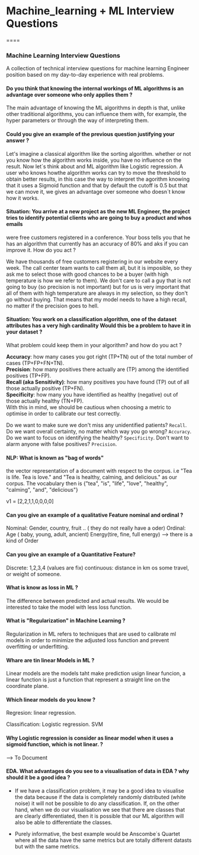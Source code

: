 # Machine_learning + ML Interview Questions
====

### Machine Learning Interview Questions
A collection of technical interview questions for machine learning Engineer position based on my day-to-day experience with real problems.


#### Do you think that knowing the internal workings of ML algorithms is an advantage over someone who only applies them ?

The main advantage of knowing the ML algorithms in depth is that, unlike other traditional algorithms, you can influence them with, for example,
the hyper parameters or through the way of interpreting them.

#### Could you give an example of the previous question justifying your answer ?

Let's imagine a classical algorithm like the sorting algorithm. whether or not you know how the algorithm works inside, 
you have no influence on the result. Now let´s think about and ML algorithm like Logistic regression. A user who knows howthe algorithm works
can try to move the threshold to obtain better results, in this case the way to interpret the agorithm knowing that it uses a Sigmoid function and that by
default the cutoff is 0.5 but that we can move it, we gives an advantage over someone who doesn´t know how it works.

#### **Situation:** You arrive at a new project as the new ML Engineer, the project tries to identify potential clients who are going to buy a product and whos emails
were free customers registered in a conference. Your boss tells you that he has an algorithm that currently has an accuracy of 80% and aks if you can improve it. How do you act ?

We have thousands of free customers registering in our website every week. 
The call center team wants to call them all, but it is imposible, so they ask me to select those with good chances to be a buyer (with high temperature is how we refer to them). 
We don't care to call a guy that is not going to buy (so precision is not important) but for us is very important that all of them with high temperature are always in my selection, 
so they don't go without buying. That means that my model needs to have a high recall, no matter if the precision goes to hell.

#### **Situation:** You work on a classification algorithm, one of the dataset attributes has a very high cardinality Would this be a problem to have it in your dataset ?
What problem could keep them in your algorithm? and how do you act ?	

**Accuracy**: how many cases you got right (TP+TN) out of the total number of cases (TP+FP+FN+TN).  
**Precision**: how many positives there actually are (TP) among the identified positives (TP+FP).  
**Recall (aka Sensitivity)**: how many positives you have found (TP) out of all those actually positive (TP+FN).  
**Specificity**: how many you have identified as healthy (negative) out of those actually healthy (TN+FP).  
With this in mind, we should be cautious when choosing a metric to optimise in order to calibrate our test correctly.  


Do we want to make sure we don't miss any unidentified patients? `Recall`.
Do we want overall certainty, no matter which way you go wrong? `Accuracy`.
Do we want to focus on identifying the healthy? `Specificity`.
Don't want to alarm anyone with false positives? `Precision`.

#### NLP: What is known as "bag of words"
the vector representation of a document with respect to the corpus.
i.e  "Tea is life. Tea is love." and "Tea is healthy, calming, and delicious." as our corpus. 
The vocabulary then is {"tea", "is", "life", "love", "healthy", "calming", "and", "delicious"}

v1 = [2,2,1,1,0,0,0,0]


#### Can you give an example of a qualitative Feature nominal and ordinal ?


 Nominal:  Gender, country, fruit .. ( they do not really have a oder)
 Ordinal:  Age ( baby, young, adult, ancient)
           Energy(tire, fine, full energy) --> there is a kind of Order 
 
#### Can you give an example of a Quantitative Feature? 
  Discrete: 1,2,3,4 (values are fix)
  continuous: distance in km os some travel, or weight of someone.


#### What is know as loss in ML ? 
The difference between predicted and actual results. We would be interested to take the model with less loss function.

#### What is "Regularization" in Machine Learning ?

Regularization in ML refers to techniques that are used to calibrate ml models in order to minimize the adjusted loss function and prevent overfitting or underfitting.


#### Whare are tin linear Models in ML ?

Linear models are the models taht make prediction usign  linear funcion, a linear function is just a function that represent a straight line on the coordinate plane.

#### Which linear models do you know ?

Regresion:
   linear regression.
  
Classification:
    Logistic regression.
	SVM

#### Why Logistic regression is consider as linear model when it uses a sigmoid function, which is not linear. ? 

 --> To Document


#### EDA. What advantages do you see to a visualisation of data in EDA ? why should it be a good idea ? 

 - If we have a classification problem, it may be a good idea to visualise the data because if the data is completely randomly distributed (white noise) it will not be possible to do any classification. If, on the other hand, when we do our visualisation we see that there are classes that are clearly differentiated, then it is possible that our ML algorithm will also be able to differentiate the classes.
 
 - Purely informative, the best example would be Anscombe´s Quartet where all the data have the same metrics but are totally different datasts but with the same metrics.




